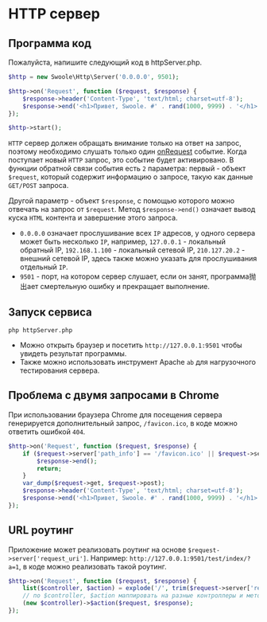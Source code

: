 # HTTP сервер

## Программа код

Пожалуйста, напишите следующий код в httpServer.php.

```php
$http = new Swoole\Http\Server('0.0.0.0', 9501);

$http->on('Request', function ($request, $response) {
    $response->header('Content-Type', 'text/html; charset=utf-8');
    $response->end('<h1>Привет, Swoole. #' . rand(1000, 9999) . '</h1>');
});

$http->start();
```

`HTTP` сервер должен обращать внимание только на ответ на запрос, поэтому необходимо слушать только один [onRequest](/http_server?id=on) событие. Когда поступает новый `HTTP` запрос, это событие будет активировано. В функции обратной связи события есть `2` параметра: первый - объект `$request`, который содержит информацию о запросе, такую как данные `GET/POST` запроса.

Другой параметр - объект `$response`, с помощью которого можно отвечать на запрос от `$request`. Метод `$response->end()` означает вывод куска `HTML` контента и завершение этого запроса.

* `0.0.0.0` означает прослушивание всех `IP` адресов, у одного сервера может быть несколько `IP`, например, `127.0.0.1` - локальный обратный IP, `192.168.1.100` - локальный сетевой IP, `210.127.20.2` - внешний сетевой IP, здесь также можно указать для прослушивания отдельный `IP`.
* `9501` - порт, на котором сервер слушает, если он занят, программа抛出ает смертельную ошибку и прекращает выполнение.

## Запуск сервиса

```shell
php httpServer.php
```
* Можно открыть браузер и посетить `http://127.0.0.1:9501` чтобы увидеть результат программы.
* Также можно использовать инструмент Apache `ab` для нагрузочного тестирования сервера.

## Проблема с двумя запросами в Chrome

При использовании браузера Chrome для посещения сервера генерируется дополнительный запрос, `/favicon.ico`, в коде можно ответить ошибкой `404`.

```php
$http->on('Request', function ($request, $response) {
	if ($request->server['path_info'] == '/favicon.ico' || $request->server['request_uri'] == '/favicon.ico') {
        $response->end();
        return;
	}
    var_dump($request->get, $request->post);
    $response->header('Content-Type', 'text/html; charset=utf-8');
    $response->end('<h1>Привет, Swoole. #' . rand(1000, 9999) . '</h1>');
});
```

## URL роутинг

Приложение может реализовать роутинг на основе `$request->server['request_uri']`. Например: `http://127.0.0.1:9501/test/index/?a=1`, в коде можно реализовать такой роутинг.

```php
$http->on('Request', function ($request, $response) {
    list($controller, $action) = explode('/', trim($request->server['request_uri'], '/'));
	// по $controller, $action маппировать на разные контроллеры и методы.
	(new $controller)->$action($request, $response);
});
```
